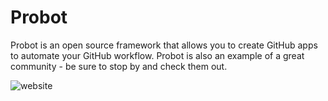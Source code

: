 # Probot
Probot is an open source framework that allows you to create GitHub apps to automate your GitHub workflow. Probot is also an example of a great community - be sure to stop by and check them out.

![website](https://probot.github.io/)

